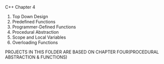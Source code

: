 C++ Chapter 4

1. Top Down Design
2. Predefined Functions
3. Programmer-Defined Functions
4. Procedural Abstraction
5. Scope and Local Variables
6. Overloading Functions

PROJECTS IN THIS FOLDER ARE BASED ON CHAPTER FOUR(PROCEDURAL ABSTRACTION & FUNCTIONS)
